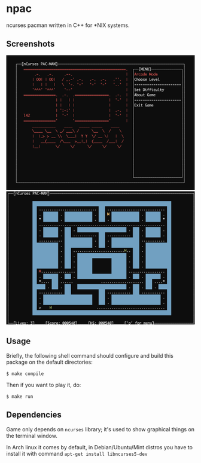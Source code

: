 # npac

ncurses pacman written in C++ for *NIX systems.

## Screenshots
![menu](docs/screenshot_menu.png)
![menu](docs/screenshot_game.png)



## Usage

Briefly, the following shell command should configure and
build this package on the default directories:

    $ make compile

Then if you want to play it, do:

    $ make run

## Dependencies

Game only depends on `ncurses` library; it's used to show graphical things on the terminal window.

In Arch linux it comes by default, in Debian/Ubuntu/Mint distros you have to install it with command
`apt-get install libncurses5-dev` 


